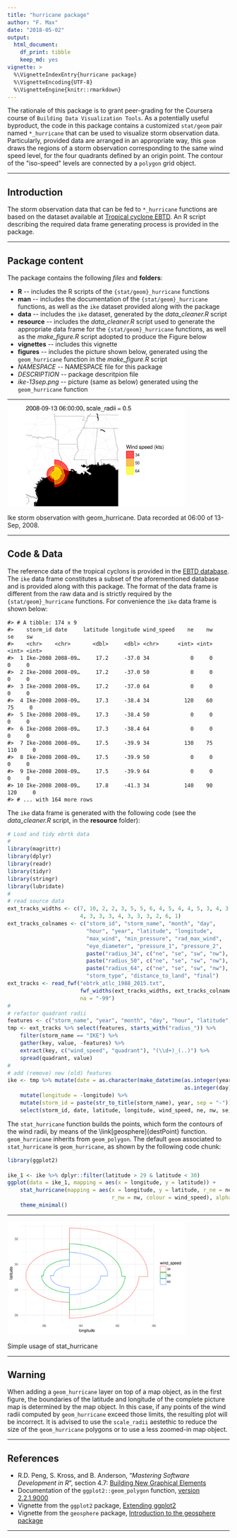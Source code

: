 ```yaml
---
title: "hurricane package"
author: "F. Max"
date: "2018-05-02"
output: 
  html_document:
    df_print: tibble
    keep_md: yes
vignette: >
  %\VignetteIndexEntry{hurricane package}
  %\VignetteEncoding{UTF-8}
  %\VignetteEngine{knitr::rmarkdown}
---
```




The rationale of this package is to grant peer-grading for the Coursera course of `Building Data Visualization Tools`. As a potentially useful byproduct, the code in this package contains a customized `stat/geom` pair named `*_hurricane` that can be used to visualize storm observation data. Particularly, provided data are arranged in an appropriate way, this `geom` draws the regions of a storm observation corresponding to the same wind speed level, for the four quadrants defined by an origin point. The contour of the "iso-speed" levels are connected by a `polygon` grid object.

***
## Introduction

The storm observation data that can be fed to `*_hurricane` functions are based on the dataset available at [Tropical cyclone EBTD](http://rammb.cira.colostate.edu/research/tropical_cyclones/tc_extended_best_track_dataset/). An R script describing the required data frame generating process is provided in the package. 

***
## Package content

The package contains the following *files* and **folders**:

- **R** -- includes the R scripts of the `{stat/geom}_hurricane` functions
- **man** -- includes the documentation of the `{stat/geom}_hurricane` functions, as well as the `ike` dataset provided along with the package
- **data** -- includes the `ike` dataset, generated by the *data_cleaner.R* script
- **resource** -- includes the *data_cleaner.R* script used to generate the appropriate data frame for the `{stat/geom}_hurricane` functions, as well as the *make_figure.R* script adopted to produce the Figure below
- **vignettes** -- includes this vignette
- **figures** -- includes the picture shown below, generated using the `geom_hurricane` function in the *make_figure.R* script
- *NAMESPACE* -- NAMESPACE file for this package
- *DESCRIPTION* -- package descritpion file
- *ike-13sep.png* -- picture (same as below) generated using the `geom_hurricane` function

***
<div class="figure">
<img src="../figures/ike-13sep.png" alt="Ike storm observation with geom_hurricane. Data recorded at 06:00 of 13-Sep, 2008." width="80%" />
<p class="caption">Ike storm observation with geom_hurricane. Data recorded at 06:00 of 13-Sep, 2008.</p>
</div>

***
## Code & Data

The reference data of the tropical cyclons is provided in the [EBTD database](http://rammb.cira.colostate.edu/research/tropical_cyclones/tc_extended_best_track_dataset/). The `ike` data frame constitutes a subset of the aforementioned database and is provided along with this package. The format of the data frame is different from the raw data and is strictly required by the `{stat/geom}_hurricane` functions. For convenience the `ike` data frame is shown below:






```
#> # A tibble: 174 x 9
#>    storm_id date     latitude longitude wind_speed    ne    nw    se    sw
#>    <chr>    <chr>       <dbl>     <dbl> <chr>      <int> <int> <int> <int>
#>  1 Ike-2008 2008-09…     17.2     -37.0 34             0     0     0     0
#>  2 Ike-2008 2008-09…     17.2     -37.0 50             0     0     0     0
#>  3 Ike-2008 2008-09…     17.2     -37.0 64             0     0     0     0
#>  4 Ike-2008 2008-09…     17.3     -38.4 34           120    60    75     0
#>  5 Ike-2008 2008-09…     17.3     -38.4 50             0     0     0     0
#>  6 Ike-2008 2008-09…     17.3     -38.4 64             0     0     0     0
#>  7 Ike-2008 2008-09…     17.5     -39.9 34           130    75   110     0
#>  8 Ike-2008 2008-09…     17.5     -39.9 50             0     0     0     0
#>  9 Ike-2008 2008-09…     17.5     -39.9 64             0     0     0     0
#> 10 Ike-2008 2008-09…     17.8     -41.3 34           140    90   120     0
#> # ... with 164 more rows
```

The `ike` data frame is generated with the following code (see the *data_cleaner.R* script, in the **resource** folder):


```r
# Load and tidy ebrtk data
#
library(magrittr)
library(dplyr)
library(readr)
library(tidyr)
library(stringr)
library(lubridate)
#
# read source data
ext_tracks_widths <- c(7, 10, 2, 2, 3, 5, 5, 6, 4, 5, 4, 4, 5, 3, 4, 3, 3, 3,
                       4, 3, 3, 3, 4, 3, 3, 3, 2, 6, 1)
ext_tracks_colnames <- c("storm_id", "storm_name", "month", "day",
                         "hour", "year", "latitude", "longitude",
                         "max_wind", "min_pressure", "rad_max_wind",
                         "eye_diameter", "pressure_1", "pressure_2",
                         paste("radius_34", c("ne", "se", "sw", "nw"), sep = "_"),
                         paste("radius_50", c("ne", "se", "sw", "nw"), sep = "_"),
                         paste("radius_64", c("ne", "se", "sw", "nw"), sep = "_"),
                         "storm_type", "distance_to_land", "final")
ext_tracks <- read_fwf("ebtrk_atlc_1988_2015.txt",
                       fwf_widths(ext_tracks_widths, ext_tracks_colnames),
                       na = "-99")
#
# refactor quadrant radii
features <- c("storm_name", "year", "month", "day", "hour", "latitude", "longitude")
tmp <- ext_tracks %>% select(features, starts_with("radius_")) %>%
    filter(storm_name == "IKE") %>%
    gather(key, value, -features) %>%
    extract(key, c("wind_speed", "quadrant"), "(\\d+)_(..)") %>%
    spread(quadrant, value)
#
# add (remove) new (old) features
ike <- tmp %>% mutate(date = as.character(make_datetime(as.integer(year), as.integer(month),
                                                        as.integer(day), as.integer(hour)))) %>%
    mutate(longitude = -longitude) %>%
    mutate(storm_id = paste(str_to_title(storm_name), year, sep = "-")) %>%
    select(storm_id, date, latitude, longitude, wind_speed, ne, nw, se, sw)
```

The `stat_hurricane` function builds the points, which form the contours of the wind radii, by means of the \link[geosphere]{destPoint} function. `geom_hurricane` inherits from `geom_polygon`. The default `geom` associated to `stat_hurricane` is `geom_hurricane`, as shown by the following code chunk:


```r
library(ggplot2)

ike_1 <- ike %>% dplyr::filter(latitude > 29 & latitude < 30)
ggplot(data = ike_1, mapping = aes(x = longitude, y = latitude)) +
    stat_hurricane(mapping = aes(x = longitude, y = latitude, r_ne = ne, r_se = se, r_sw = sw,
                                 r_nw = nw, colour = wind_speed), alpha = 0) +
    theme_minimal()
```

***
<div class="figure">
<img src="../figures/ex_stat_hurricane.png" alt="Simple usage of stat_hurricane" width="80%" />
<p class="caption">Simple usage of stat_hurricane</p>
</div>

***
## Warning

When adding a `geom_hurricane` layer on top of a map object, as in the first figure, the boundaries of the latitude and longitude of the complete picture map is determined by the map object. In this case, if any points of the wind radii computed by `geom_hurricane` exceed those limits, the resulting plot will be incorrect. It is advised to use the `scale_radii` aestethic to reduce the size of the `geom_hurricane` polygons or to use a less zoomed-in map object.

***
## References

- R.D. Peng, S. Kross, and B. Anderson, “*Mastering Software Development in R*”, section 4.7: [Building New Graphical Elements](http://rdpeng.github.io/RProgDA/building-new-graphical-elements.html)
- Documentation of the `ggplot2::geom_polygon` function, [version 2.2.1.9000](http://ggplot2.tidyverse.org/reference/geom_polygon.html)
- Vignette from the `ggplot2` package, [Extending ggplot2](https://cran.r-project.org/web/packages/ggplot2/vignettes/extending-ggplot2.html)
- Vignette from the `geosphere` package, [Introduction to the geosphere package](https://cran.r-project.org/web/packages/geosphere/vignettes/geosphere.pdf)

***
